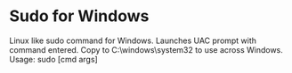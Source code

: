 Sudo for Windows
============

Linux like sudo command for Windows.
Launches UAC prompt with command entered.
Copy to C:\windows\system32 to use across Windows.
Usage: sudo <cmd> [cmd args]